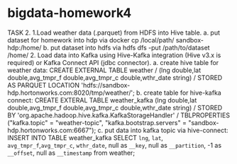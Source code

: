 # bigdata-homework4
TASK 2.
1.Load weather data (.parquet) from HDFS into Hive table. 
  a. put dataset for homework into hdp via docker cp /local/path/ sandbox-hdp:/home/
  b. put dataset into hdfs via hdfs dfs -put /path/to/dataset /home/
2. Load data into Kafka using Hive-Kafka integration (Hive v3.x is required) or Kafka Connect API (jdbc connector).
  a. create hive table for weather data:
  CREATE EXTERNAL TABLE weather /
  (lng double,lat double,avg_tmpr_f double,avg_tmpr_c double,wthr_date string) / 
  STORED AS PARQUET LOCATION 'hdfs://sandbox-hdp.hortonworks.com:8020/tmp/weather/';
  b. create table for hive-kafka connect:
  CREATE EXTERAL TABLE weather_kafka (lng double,lat double,avg_tmpr_f double,avg_tmpr_c double,wthr_date string) /
  STORED BY 'org.apache.hadoop.hive.kafka.KafkaStorageHandler' /
  TBLPROPERTIES ("kafka.topic" = "weather-topic", "kafka.bootstrap.servers" = "sandbox-hdp.hortonworks.com:6667");
  c. put data into kafka topic via hive-connect:
  INSERT INTO TABLE weather_kafka 
  SELECT `lng`, `lat`, `avg_tmpr_f`,`avg_tmpr_c`, `wthr_date`, null as `__key`, null as `__partition`, -1 as `__offset`, null as
  `__timestamp` from weather;
